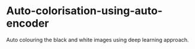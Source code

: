 # Auto-colorisation-using-auto-encoder
Auto colouring the black and white images using deep learning approach. 
